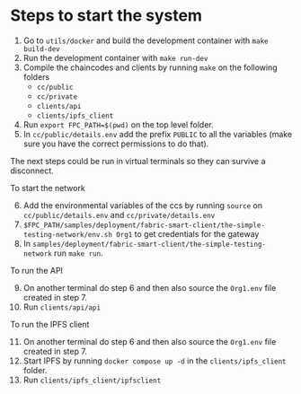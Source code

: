 # Steps to start the system

1. Go to `utils/docker` and build the development container with `make build-dev`
2. Run the development container with `make run-dev`
3. Compile the chaincodes and clients by running `make` on the following folders
    * `cc/public`
    * `cc/private`
    * `clients/api`
    * `clients/ipfs_client`
4. Run `export FPC_PATH=$(pwd)` on the top level folder.
5. In `cc/public/details.env` add the prefix `PUBLIC` to all the variables (make sure you have the correct permissions to do that).

The next steps could be run in virtual terminals so they can survive a disconnect.

To start the network

6. Add the environmental variables of the ccs by running `source` on `cc/public/details.env` and `cc/private/details.env`
7. `$FPC_PATH/samples/deployment/fabric-smart-client/the-simple-testing-network/env.sh Org1` to get credentials for the gateway
8. In `samples/deployment/fabric-smart-client/the-simple-testing-network` run `make run`.

To run the API

9. On another terminal do step 6 and then also source the `Org1.env` file created in step 7.
10. Run `clients/api/api`


To run the IPFS client

11. On another terminal do step 6 and then also source the `Org1.env` file created in step 7.
12. Start IPFS by running `docker compose up -d` in the `clients/ipfs_client` folder.
13. Run `clients/ipfs_client/ipfsclient`

